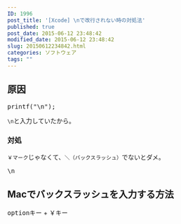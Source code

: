 ```yaml
---
ID: 1996
post_title: '[Xcode] \nで改行されない時の対処法'
published: true
post_date: 2015-06-12 23:48:42
modified_date: 2015-06-12 23:48:42
slug: 20150612234842.html
categories: ソフトウェア
tags: ""
---
```

<h2>原因</h2>
<pre>printf("\n");</pre>

<p><code>\n</code>と入力していたから。</p>

<h3>対処</h3>
<p><code>￥マーク</code>じゃなくて、<code>＼（バックスラッシュ）</code>でないとダメ。</p>

<pre>\n</pre>

<h2>Macでバックスラッシュを入力する方法</h2>
<p><kbd>optionキー</kbd> + <kbd>￥キー</kbd></p>